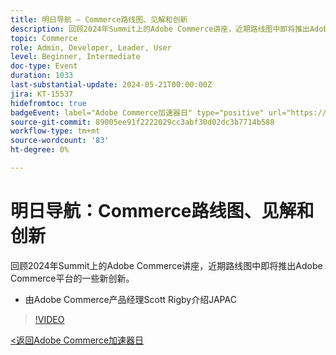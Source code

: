 ```yaml
---
title: 明日导航 — Commerce路线图、见解和创新
description: 回顾2024年Summit上的Adobe Commerce讲座，近期路线图中即将推出Adobe Commerce平台的一些新创新。
topic: Commerce
role: Admin, Developer, Leader, User
level: Beginner, Intermediate
doc-type: Event
duration: 1033
last-substantial-update: 2024-05-21T00:00:00Z
jira: KT-15537
hidefromtoc: true
badgeEvent: label="Adobe Commerce加速器日" type="positive" url="https://experienceleague.adobe.com/en/docs/events/apac-commerce-recordings/2024/overview"
source-git-commit: 89005ee91f2222029cc3abf30d02dc3b7714b588
workflow-type: tm+mt
source-wordcount: '83'
ht-degree: 0%

---
```



# 明日导航：Commerce路线图、见解和创新

回顾2024年Summit上的Adobe Commerce讲座，近期路线图中即将推出Adobe Commerce平台的一些新创新。

+ 由Adobe Commerce产品经理Scott Rigby介绍JAPAC

>[!VIDEO](https://video.tv.adobe.com/v/3429264/?learn=on)

[&lt;返回Adobe Commerce加速器日](./overview.md)